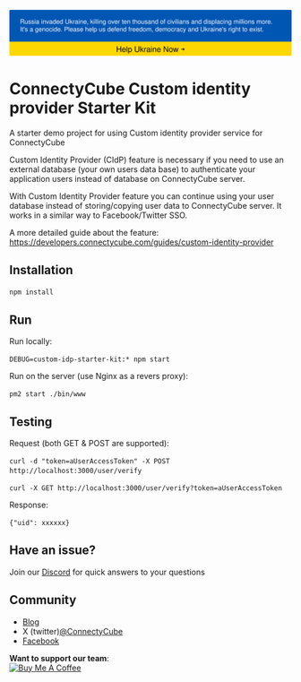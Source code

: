 [![Stand With Ukraine](https://raw.githubusercontent.com/vshymanskyy/StandWithUkraine/main/banner2-direct.svg)](https://stand-with-ukraine.pp.ua)

# ConnectyCube Custom identity provider Starter Kit

A starter demo project for using Custom identity provider service for ConnectyCube

Custom Identity Provider (CIdP) feature is necessary if you need to use an external database (your own users data base) to authenticate your application users instead of database on ConnectyCube server.

With Custom Identity Provider feature you can continue using your user database instead of storing/copying user data to ConnectyCube server. It works in a similar way to Facebook/Twitter SSO.

A more detailed guide about the feature:
https://developers.connectycube.com/guides/custom-identity-provider


## Installation

`npm install`


## Run

Run locally:

`DEBUG=custom-idp-starter-kit:* npm start`

Run on the server (use Nginx as a revers proxy):

`pm2 start ./bin/www`

## Testing

Request (both GET & POST are supported):

`curl -d "token=aUserAccessToken" -X POST http://localhost:3000/user/verify`

`curl -X GET http://localhost:3000/user/verify?token=aUserAccessToken`

Response:

`{"uid": xxxxxx}`

## Have an issue?

Join our [Discord](https://discord.com/invite/zqbBWNCCFJ) for quick answers to your questions

## Community

- [Blog](https://connectycube.com/blog)
- X (twitter)[@ConnectyCube](https://x.com/ConnectyCube)
- [Facebook](https://www.facebook.com/ConnectyCube)

**Want to support our team**:<br>
<a href="https://www.buymeacoffee.com/connectycube" target="_blank"><img src="https://cdn.buymeacoffee.com/buttons/v2/default-blue.png" alt="Buy Me A Coffee" style="height: 60px !important;width: 217px !important;" ></a>
